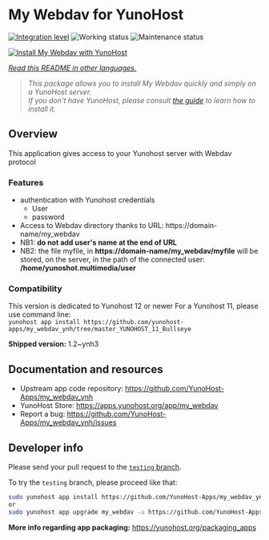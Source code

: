 <!--
N.B.: This README was automatically generated by <https://github.com/YunoHost/apps/tree/master/tools/readme_generator>
It shall NOT be edited by hand.
-->

# My Webdav for YunoHost

[![Integration level](https://apps.yunohost.org/badge/integration/my_webdav)](https://ci-apps.yunohost.org/ci/apps/my_webdav/)
![Working status](https://apps.yunohost.org/badge/state/my_webdav)
![Maintenance status](https://apps.yunohost.org/badge/maintained/my_webdav)

[![Install My Webdav with YunoHost](https://install-app.yunohost.org/install-with-yunohost.svg)](https://install-app.yunohost.org/?app=my_webdav)

*[Read this README in other languages.](./ALL_README.md)*

> *This package allows you to install My Webdav quickly and simply on a YunoHost server.*  
> *If you don't have YunoHost, please consult [the guide](https://yunohost.org/install) to learn how to install it.*

## Overview

This application gives access to your Yunohost server with Webdav protocol

### Features

* authentication with Yunohost credentials
	* User
	* password
* Access to Webdav directory thanks to  URL: https://domain-name/my_webdav
* NB1: **do not add user's name at the end of URL**
* NB2: the file myfile, in  **https://domain-name/my_webdav/myfile**
will be stored, on the server, in the path of the connected user: **/home/yunoshot.multimedia/user**

### Compatibility
This version is dedicated to Yunohost 12 or newer
For a Yunohost 11, please use command line:  
`yunohost app install https://github.com/yunohost-apps/my_webdav_ynh/tree/master_YUNOHOST_11_Bullseye`



**Shipped version:** 1.2~ynh3
## Documentation and resources

- Upstream app code repository: <https://github.com/YunoHost-Apps/my_webdav_ynh>
- YunoHost Store: <https://apps.yunohost.org/app/my_webdav>
- Report a bug: <https://github.com/YunoHost-Apps/my_webdav_ynh/issues>

## Developer info

Please send your pull request to the [`testing` branch](https://github.com/YunoHost-Apps/my_webdav_ynh/tree/testing).

To try the `testing` branch, please proceed like that:

```bash
sudo yunohost app install https://github.com/YunoHost-Apps/my_webdav_ynh/tree/testing --debug
or
sudo yunohost app upgrade my_webdav -u https://github.com/YunoHost-Apps/my_webdav_ynh/tree/testing --debug
```

**More info regarding app packaging:** <https://yunohost.org/packaging_apps>
